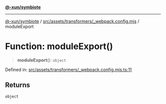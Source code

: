 [**@-xun/symbiote**](../../../../../README.md)

***

[@-xun/symbiote](../../../../../README.md) / [src/assets/transformers/\_webpack.config.mjs](../README.md) / moduleExport

# Function: moduleExport()

> **moduleExport**(): `object`

Defined in: [src/assets/transformers/\_webpack.config.mjs.ts:11](https://github.com/Xunnamius/symbiote/blob/3831af5468c04bc48a0849a15233d1d644e5c45b/src/assets/transformers/_webpack.config.mjs.ts#L11)

## Returns

`object`
